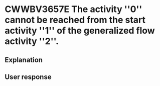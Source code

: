 # CWWBV3657E The activity ''0'' cannot be reached from the start activity ''1'' of the generalized flow activity ''2''.

## Explanation

## User response